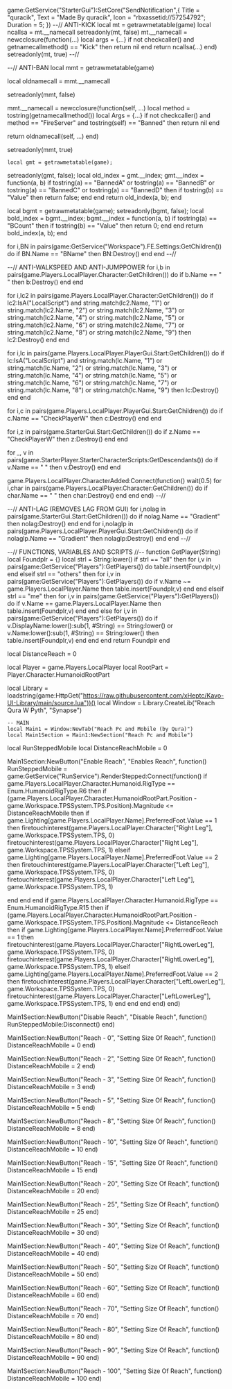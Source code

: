 game:GetService("StarterGui"):SetCore("SendNotification",{
    Title = "quracik",
    Text = "Made By quracik",
    Icon = "rbxassetid://57254792";
Duration = 5;
})
--// ANTI-KICK
local mt = getrawmetatable(game)
local ncallsa = mt.__namecall
	setreadonly(mt, false)
	mt.__namecall = newcclosure(function(...)
		local args = {...}
		if not checkcaller() and getnamecallmethod() == "Kick" then
			return nil
		end
		return ncallsa(...)
	end)
	setreadonly(mt, true)
--//
	
--// ANTI-BAN
	local mmt = getrawmetatable(game)

local oldnamecall = mmt.__namecall

setreadonly(mmt, false)

mmt.__namecall = newcclosure(function(self, ...)
   local method = tostring(getnamecallmethod())
   local Args = {...}
   if not checkcaller() and method == "FireServer" and tostring(self) == "Banned" then
       return nil
   end
   
   return oldnamecall(self, ...)
end)

setreadonly(mmt, true)
	
	local gmt = getrawmetatable(game);
setreadonly(gmt, false);
local old_index = gmt.__index;
gmt.__index = function(a, b)
    if tostring(a) == "BannedA" or tostring(a) == "BannedB" or tostring(a) == "BannedC" or tostring(a) == "BannedD" then
        if tostring(b) == "Value" then
            return false;
        end
    end
    return old_index(a, b);
end

local bgmt = getrawmetatable(game);
setreadonly(bgmt, false);
local bold_index = bgmt.__index;
bgmt.__index = function(a, b)
    if tostring(a) == "BCount" then
        if tostring(b) == "Value" then
            return 0;
        end
    end
    return bold_index(a, b);
end

for i,BN in pairs(game:GetService("Workspace").FE.Settings:GetChildren()) do
    if BN.Name == "BName" then
    BN:Destroy()
end
end
--//

--// ANTI-WALKSPEED AND ANTI-JUMPPOWER
for i,b in pairs(game.Players.LocalPlayer.Character:GetChildren()) do
    if b.Name == " " then
    b:Destroy()
end
end

for i,lc2 in pairs(game.Players.LocalPlayer.Character:GetChildren()) do
    if lc2:IsA("LocalScript") and string.match(lc2.Name, "1") or string.match(lc2.Name, "2") or string.match(lc2.Name, "3") or string.match(lc2.Name, "4") or string.match(lc2.Name, "5") or string.match(lc2.Name, "6") or string.match(lc2.Name, "7") or string.match(lc2.Name, "8") or string.match(lc2.Name, "9") then
       lc2:Destroy()
    end
end

for i,lc in pairs(game.Players.LocalPlayer.PlayerGui.Start:GetChildren()) do
    if lc:IsA("LocalScript") and string.match(lc.Name, "1") or string.match(lc.Name, "2") or string.match(lc.Name, "3") or string.match(lc.Name, "4") or string.match(lc.Name, "5") or string.match(lc.Name, "6") or string.match(lc.Name, "7") or string.match(lc.Name, "8") or string.match(lc.Name, "9") then
       lc:Destroy()
    end
end

for i,c in pairs(game.Players.LocalPlayer.PlayerGui.Start:GetChildren()) do
    if c.Name == "CheckPlayerW" then
    c:Destroy()
end
end

for i,z in pairs(game.StarterGui.Start:GetChildren()) do
    if z.Name == "CheckPlayerW" then
    z:Destroy()
end
end

for _, v in pairs(game.StarterPlayer.StarterCharacterScripts:GetDescendants()) do
if v.Name == " " then
v:Destroy()
end
end

game.Players.LocalPlayer.CharacterAdded:Connect(function()
wait(0.5)
for i,char in pairs(game.Players.LocalPlayer.Character:GetChildren()) do
    if char.Name == " " then
       char:Destroy()
    end
    end
end)
--//

--// ANTI-LAG (REMOVES LAG FROM GUI)
for i,nolag in pairs(game.StarterGui.Start:GetChildren()) do
if nolag.Name == "Gradient" then
nolag:Destroy()
end
end
for i,nolaglp in pairs(game.Players.LocalPlayer.PlayerGui.Start:GetChildren()) do
if nolaglp.Name == "Gradient" then
nolaglp:Destroy()
end
end
--//

--// FUNCTIONS, VARIABLES AND SCRIPTS //--
function GetPlayer(String)
	local Foundplr = {}
	local strl = String:lower()
	if strl == "all" then
		for i,v in pairs(game:GetService("Players"):GetPlayers()) do
			table.insert(Foundplr,v)
		end
	elseif strl == "others" then
		for i,v in pairs(game:GetService("Players"):GetPlayers()) do
			if v.Name ~= game.Players.LocalPlayer.Name then
				table.insert(Foundplr,v)
			end
		end
	elseif strl == "me" then
		for i,v in pairs(game:GetService("Players"):GetPlayers()) do
			if v.Name == game.Players.LocalPlayer.Name then
				table.insert(Foundplr,v)
			end
		end
	else
		for i,v in pairs(game:GetService("Players"):GetPlayers()) do
			if v.DisplayName:lower():sub(1, #String) == String:lower() or v.Name:lower():sub(1, #String) == String:lower() then
				table.insert(Foundplr,v)
			end
		end
	end
	return Foundplr
end

local DistanceReach = 0

local Player = game.Players.LocalPlayer
local RootPart = Player.Character.HumanoidRootPart

local Library = loadstring(game:HttpGet("https://raw.githubusercontent.com/xHeptc/Kavo-UI-Library/main/source.lua"))()
local Window = Library.CreateLib("Reach Qura W Pyth", "Synapse")

    -- MAIN
    local Main1 = Window:NewTab("Reach Pc and Mobile (by Qura)")
    local Main1Section = Main1:NewSection("Reach Pc and Mobile")

local RunSteppedMobile
local DistanceReachMobile = 0

Main1Section:NewButton("Enable Reach", "Enables Reach", function()
    RunSteppedMobile = game:GetService("RunService").RenderStepped:Connect(function()
if game.Players.LocalPlayer.Character.Humanoid.RigType == Enum.HumanoidRigType.R6 then
if (game.Players.LocalPlayer.Character.HumanoidRootPart.Position - game.Workspace.TPSSystem.TPS.Position).Magnitude <= DistanceReachMobile then
if game.Lighting[game.Players.LocalPlayer.Name].PreferredFoot.Value == 1 then
firetouchinterest(game.Players.LocalPlayer.Character["Right Leg"], game.Workspace.TPSSystem.TPS, 0)
			firetouchinterest(game.Players.LocalPlayer.Character["Right Leg"], game.Workspace.TPSSystem.TPS, 1)
elseif game.Lighting[game.Players.LocalPlayer.Name].PreferredFoot.Value == 2 then
firetouchinterest(game.Players.LocalPlayer.Character["Left Leg"], game.Workspace.TPSSystem.TPS, 0)
			firetouchinterest(game.Players.LocalPlayer.Character["Left Leg"], game.Workspace.TPSSystem.TPS, 1)

end
end
end
if game.Players.LocalPlayer.Character.Humanoid.RigType == Enum.HumanoidRigType.R15 then
if (game.Players.LocalPlayer.Character.HumanoidRootPart.Position - game.Workspace.TPSSystem.TPS.Position).Magnitude <= DistanceReach then
if game.Lighting[game.Players.LocalPlayer.Name].PreferredFoot.Value == 1 then
firetouchinterest(game.Players.LocalPlayer.Character["RightLowerLeg"], game.Workspace.TPSSystem.TPS, 0)
			firetouchinterest(game.Players.LocalPlayer.Character["RightLowerLeg"], game.Workspace.TPSSystem.TPS, 1)
elseif game.Lighting[game.Players.LocalPlayer.Name].PreferredFoot.Value == 2 then
firetouchinterest(game.Players.LocalPlayer.Character["LeftLowerLeg"], game.Workspace.TPSSystem.TPS, 0)
			firetouchinterest(game.Players.LocalPlayer.Character["LeftLowerLeg"], game.Workspace.TPSSystem.TPS, 1)
			end
			end
			end
			end)
end)

Main1Section:NewButton("Disable Reach", "Disable Reach", function()
    RunSteppedMobile:Disconnect()
end)

Main1Section:NewButton("Reach - 0", "Setting Size Of Reach", function()
    DistanceReachMobile = 0
end)

Main1Section:NewButton("Reach - 2", "Setting Size Of Reach", function()
    DistanceReachMobile = 2
end)

Main1Section:NewButton("Reach - 3", "Setting Size Of Reach", function()
    DistanceReachMobile = 3
end)

Main1Section:NewButton("Reach - 5", "Setting Size Of Reach", function()
    DistanceReachMobile = 5
end)

Main1Section:NewButton("Reach - 8", "Setting Size Of Reach", function()
    DistanceReachMobile = 8
end)

Main1Section:NewButton("Reach - 10", "Setting Size Of Reach", function()
    DistanceReachMobile = 10
end)

Main1Section:NewButton("Reach - 15", "Setting Size Of Reach", function()
    DistanceReachMobile = 15
end)

Main1Section:NewButton("Reach - 20", "Setting Size Of Reach", function()
    DistanceReachMobile = 20
end)

Main1Section:NewButton("Reach - 25", "Setting Size Of Reach", function()
    DistanceReachMobile = 25
end)

Main1Section:NewButton("Reach - 30", "Setting Size Of Reach", function()
    DistanceReachMobile = 30
end)

Main1Section:NewButton("Reach - 40", "Setting Size Of Reach", function()
    DistanceReachMobile = 40
end)

Main1Section:NewButton("Reach - 50", "Setting Size Of Reach", function()
    DistanceReachMobile = 50
end)

Main1Section:NewButton("Reach - 60", "Setting Size Of Reach", function()
    DistanceReachMobile = 60
end)

Main1Section:NewButton("Reach - 70", "Setting Size Of Reach", function()
    DistanceReachMobile = 70
end)

Main1Section:NewButton("Reach - 80", "Setting Size Of Reach", function()
    DistanceReachMobile = 80
end)

Main1Section:NewButton("Reach - 90", "Setting Size Of Reach", function()
    DistanceReachMobile = 90
end)

Main1Section:NewButton("Reach - 100", "Setting Size Of Reach", function()
    DistanceReachMobile = 100
end)

